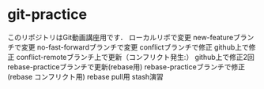 ﻿# git-practice
このリポジトリはGit動画講座用です．
ローカルリポで変更
new-featureブランチで変更
no-fast-forwardブランチで変更
conflictブランチで修正
github上で修正
conflict-remoteブランチ上で更新（コンフリクト発生:）
github上で修正2回
rebase-practiceブランチで更新(rebase用)
rebase-practiceブランチで修正(rebase コンフリクト用)
rebase pull用
stash演習
